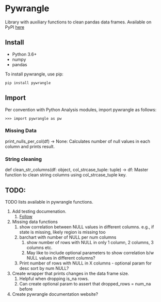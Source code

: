 # Pywrangle
Library with auxiliary functions to clean pandas data frames. Available on PyPI [here](https://pypi.org/project/pywrangle/)

## Install
- Python 3.6+
- numpy
- pandas

To install pywrangle, use pip:

```
pip install pywrangle
```

## Import

Per convention with Python Analysis modules, import pywrangle as follows:
```
>>> import pywrangle as pw
```

### Missing Data
print_nulls_per_col(df) -> None:
    Calculates number of null values in each column and prints result.
    

### String cleaning
def clean_str_columns(df: object, col_strcase_tuple: tuple) -> df:
    Master function to clean string columns using col_strcase_tuple key.


## TODO:
TODO lists available in pywrangle functions.


1. Add testing documenation.
   1. [Follow](https://python-packaging.readthedocs.io/en/latest/minimal.html)
2. Missing data functions
   1. show correlation between NULL values in different columns. e.g., if state is missing, likely region is missing too
   2. barchart with number of NULL per num columns
      1. show number of rows with NULL in only 1 column, 2 columns, 3 columns etc.
      2. May like to include optional parameters to show correlation b/w NULL values in different columns?
   3. Print number of rows with NULL in X columns - optional param for desc sort by num NULL?
3. Create wrapper that prints changes in the data frame size.
   1. Helpful when dropping is_na rows.
   2. Can create optional param to assert that dropped_rows = num_na before
4. Create pywrangle documentation website?